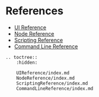 # References #

- [UI Reference](UIReference/index.md)
- [Node Reference](NodeReference/index.md)
- [Scripting Reference](ScriptingReference/index.md)
- [Command Line Reference](CommandLineReference/index.md)

```eval_rst
.. toctree::
    :hidden:

    UIReference/index.md
    NodeReference/index.md
    ScriptingReference/index.md
    CommandLineReference/index.md
```